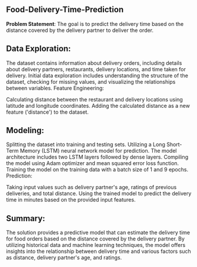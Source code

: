 ## Food-Delivery-Time-Prediction


**Problem Statement**: The goal is to predict the delivery time based on the distance covered by the delivery partner to deliver the order.

## Data Exploration:

The dataset contains information about delivery orders, including details about delivery partners, restaurants, delivery locations, and time taken for delivery.
Initial data exploration includes understanding the structure of the dataset, checking for missing values, and visualizing the relationships between variables.
Feature Engineering:

Calculating distance between the restaurant and delivery locations using latitude and longitude coordinates.
Adding the calculated distance as a new feature ('distance') to the dataset.

## Modeling:

Splitting the dataset into training and testing sets.
Utilizing a Long Short-Term Memory (LSTM) neural network model for prediction.
The model architecture includes two LSTM layers followed by dense layers.
Compiling the model using Adam optimizer and mean squared error loss function.
Training the model on the training data with a batch size of 1 and 9 epochs.
Prediction:

Taking input values such as delivery partner's age, ratings of previous deliveries, and total distance.
Using the trained model to predict the delivery time in minutes based on the provided input features.


## Summary:

The solution provides a predictive model that can estimate the delivery time for food orders based on the distance covered by the delivery partner.
By utilizing historical data and machine learning techniques, the model offers insights into the relationship between delivery time and various factors such as distance, delivery partner's age, and ratings.

